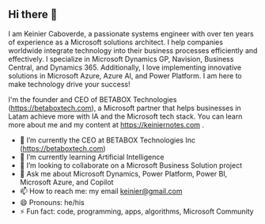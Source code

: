 ## Hi there 👋

I am Keinier Caboverde, a passionate systems engineer with over ten years of experience as a Microsoft solutions architect. I help companies worldwide integrate technology into their business processes efficiently and effectively. I specialize in Microsoft Dynamics GP, Navision, Business Central, and Dynamics 365. Additionally, I love implementing innovative solutions in Microsoft Azure, Azure AI, and Power Platform. I am here to make technology drive your success!

I'm the founder and CEO of BETABOX Technologies (https://betaboxtech.com), a Microsoft partner that helps businesses in Latam achieve more with IA and the Microsoft tech stack.
You can learn more about me and my content at https://keiniernotes.com .

- 🔭 I’m currently the CEO at BETABOX Technologies Inc (https://betaboxtech.com)
- 🌱 I’m currently learning Artificial Intelligence
- 👯 I’m looking to collaborate on a Microsoft Business Solution project
- 💬 Ask me about Microsoft Dynamics, Power Platform, Power BI, Microsoft Azure, and Copilot
- 📫 How to reach me: my email keinier@gmail.com
- 😄 Pronouns: he/his
- ⚡ Fun fact: code, programming, apps, algorithms, Microsoft Community
